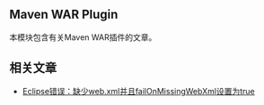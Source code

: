 ## Maven WAR Plugin

本模块包含有关Maven WAR插件的文章。

## 相关文章

+ [Eclipse错误：缺少web.xml并且failOnMissingWebXml设置为true](docs/Eclipse错误-缺少web.xml并且failOnMissingWebXml设置为true.md)